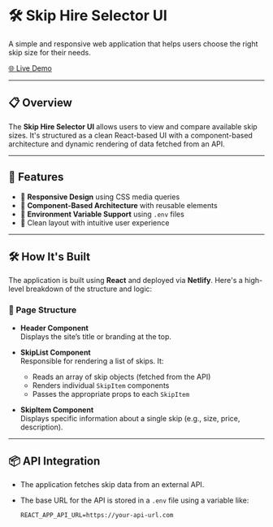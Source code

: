 # 🛠️ Skip Hire Selector UI

A simple and responsive web application that helps users choose the right skip size for their needs.

[🌐 Live Demo](https://skip-hire-selector-ui.netlify.app/)

---

## 📋 Overview

The **Skip Hire Selector UI** allows users to view and compare available skip sizes. It's structured as a clean React-based UI with a component-based architecture and dynamic rendering of data fetched from an API.

---

## 🚀 Features

- 🔹 **Responsive Design** using CSS media queries
- 🔹 **Component-Based Architecture** with reusable elements
- 🔹 **Environment Variable Support** using `.env` files
- 🔹 Clean layout with intuitive user experience

---

## 🛠️ How It's Built

The application is built using **React** and deployed via **Netlify**. Here's a high-level breakdown of the structure and logic:

### 🧱 Page Structure

- **Header Component**  
  Displays the site’s title or branding at the top.

- **SkipList Component**  
  Responsible for rendering a list of skips. It:
  - Reads an array of skip objects (fetched from the API)
  - Renders individual `SkipItem` components
  - Passes the appropriate props to each `SkipItem`

- **SkipItem Component**  
  Displays specific information about a single skip (e.g., size, price, description).

---

## 📦 API Integration

- The application fetches skip data from an external API.
- The base URL for the API is stored in a `.env` file using a variable like:

  ```env
  REACT_APP_API_URL=https://your-api-url.com

